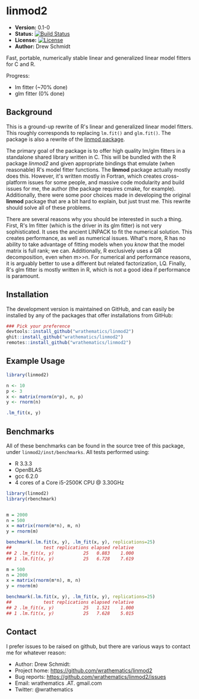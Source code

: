 # linmod2

* **Version:** 0.1-0
* **Status:** [![Build Status](https://travis-ci.org/wrathematics/linmod2.png)](https://travis-ci.org/wrathematics/linmod2)
* **License:** [![License](http://img.shields.io/badge/license-BSD%202--Clause-orange.svg?style=flat)](http://opensource.org/licenses/BSD-2-Clause)
* **Author:** Drew Schmidt


Fast, portable, numerically stable linear and generalized linear model fitters for C and R.

Progress:
* lm fitter (~70% done)
* glm fitter (0% done)


## Background

This is a ground-up rewrite of R's linear and generalized linear model fitters.  This roughly corresponds to replacing `lm.fit()` and `glm.fit()`. The package is also a rewrite of the [linmod package](https://github.com/wrathematics/linmod).

The primary goal of the package is to offer high quality lm/glm fitters in a standalone shared library written in C.  This will be bundled with the R package *linmod2* and given appropriate bindings that emulate (when reasonable) R's model fitter functions.  The **linmod** package actually mostly does this. However, it's written mostly in Fortran, which creates cross-platform issues for some people, and massive code modularity and build issues for me, the author (the package requires cmake, for example).  Additionally, there were some poor choices made in developing the original **linmod** package that are a bit hard to explain, but just trust me. This rewrite should solve all of these problems.

There are several reasons why you should be interested in such a thing.  First, R's lm fitter (which is the driver in its glm fitter) is not very sophisticated.  It uses the ancient LINPACK to fit the numerical solution.  This creates performance, as well as numerical issues.  What's more, R has no ability to take advantage of fitting models when you *know* that the model matrix is full rank; we can.  Additionally, R exclusively uses a QR decomposition, even when m>>n.  For numerical and performance reasons, it is arguably better to use a different but related factorization, LQ.  Finally, R's glm fitter is mostly written in R, which is not a good idea if performance is paramount.



## Installation

<!-- To install the R package, run:

```r
install.package("coop")
``` -->

The development version is maintained on GitHub, and can easily be installed by any of the packages that offer installations from GitHub:

```r
### Pick your preference
devtools::install_github("wrathematics/linmod2")
ghit::install_github("wrathematics/linmod2")
remotes::install_github("wrathematics/linmod2")
```



## Example Usage

```r
library(linmod2)

n <- 10
p <- 3
x <- matrix(rnorm(n*p), n, p)
y <- rnorm(n)

.lm_fit(x, y)
```



## Benchmarks

All of these benchmarks can be found in the source tree of this package, under `linmod2/inst/benchmarks`.  All tests performed using:

* R 3.3.3
* OpenBLAS
* gcc 6.2.0
* 4 cores of a Core i5-2500K CPU @ 3.30GHz


```r
library(linmod2)
library(rbenchmark)


m = 2000
n = 500
x = matrix(rnorm(m*n), m, n)
y = rnorm(m)

benchmark(.lm.fit(x, y), .lm_fit(x, y), replications=25)
##            test replications elapsed relative
## 2 .lm_fit(x, y)           25   0.883    1.000
## 1 .lm.fit(x, y)           25   6.728    7.619

m = 500
n = 2000
x = matrix(rnorm(m*n), m, n)
y = rnorm(m)

benchmark(.lm.fit(x, y), .lm_fit(x, y), replications=25)
##            test replications elapsed relative
## 2 .lm_fit(x, y)           25   1.521    1.000
## 1 .lm.fit(x, y)           25   7.628    5.015
```



## Contact

I prefer issues to be raised on github, but there are various ways to contact me for whatever reason:

* Author: Drew Schmidt:
* Project home: https://github.com/wrathematics/linmod2
* Bug reports: https://github.com/wrathematics/linmod2/issues
* Email: wrathematics .AT. gmail.com
* Twitter: @wrathematics
